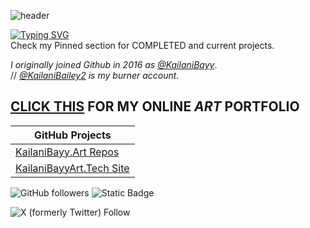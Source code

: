 ![header](https://github.com/user-attachments/assets/68331c15-c3d6-4bd3-8aff-1f14075beff0)

[![Typing SVG](https://readme-typing-svg.demolab.com?font=Fira+Code&size=33&duration=2000&pause=1000&color=F718DC&background=FF496300&random=false&width=435&lines=✨Dat+CyberSec+Mami.✨)](https://git.io/typing-svg) <br>
Check my Pinned section for COMPLETED and current projects.

*I originally joined Github in 2016 as [@KailaniBayy](https://github.com/KailaniBayy)*.<br>
// *[@KailaniBailey2](https://github.com/KailaniBailey2) is my burner account.*

## [CLICK THIS](https://github.com/KailaniBailey/KailaniBayy.Art/) FOR MY ONLINE *ART* PORTFOLIO
|**GitHub Projects**|
|-------------------|
|[KailaniBayy.Art Repos](https://github.com/users/KailaniBailey/projects/2)|
|[KailaniBayyArt.Tech Site](https://github.com/users/KailaniBailey/projects/3)|

![GitHub followers](https://img.shields.io/github/followers/KailaniBailey)
 ![Static Badge](https://img.shields.io/badge/Coding%20Language(s)-Python-purple)

 
![X (formerly Twitter) Follow](https://img.shields.io/twitter/follow/kailanibayy)


<!---
KailaniBailey/KailaniBailey is a ✨ special ✨ repository because its `README.md` (this file) appears on your GitHub profile.
You can click the Preview link to take a look at your changes.
--->
